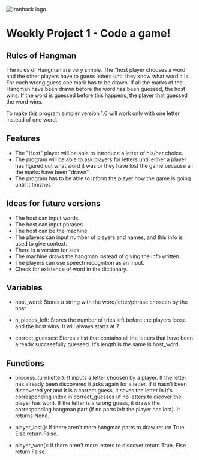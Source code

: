 ![Ironhack logo](https://i.imgur.com/1QgrNNw.png)

# Weekly Project 1 - Code a game!

## Rules of Hangman

The rules of Hangman are very simple. The "host player chooses a word and the other players have to guess letters until they know what word it is. For each wrong guess one mark has to be drawn. If all the marks of the Hangman have been drawn before the word has been guessed, the host wins. If the word is guessed before this happens, the player that guessed the word wins.

To make this program simpler version 1.0 will work only with one letter instead of one word.

## Features
- The "Host" player will be able to introduce a letter of his/her choice.
- The program will be able to ask players for letters until either a player has figured out what word it was or they have lost the game because all the marks have been "drawn".
- The program has to be able to inform the player how the game is going until it finishes.

## Ideas for future versions
- The host can input words.
- The host can input phrases.
- The host can be the machine
- The players can input number of players and names, and this info is used to give context.
- There is a version for kids.
- The machine draws the hangman instead of giving the info written.
- The players can use speech recognition as an input.
- Check for existence of word in the dictionary.

## Variables
- host_word: Stores a string with the word/letter/phrase choseen by the host

- n_pieces_left: Stores the number of tries left before the players loose and the host wins. It will always starts at 7.

- correct_guesses: Stores a list that contains all the letters that have been already succsesfully guessed. It's length is the same is host_word.

## Functions
- process_turn(letter): It inputs a letter choosen by a player. If the letter has already been discovered it asks again for a letter. If it hasn't been discovered yet and it is a correct guess, it saves the letter in it's corresponding index in correct_guesses (if no letters to dicover the player has won). If the letter is a wrong guess, it draws the corresponding hangman part (if no parts left the player has lost). It returns None.

- player_lost(): If there aren't more hangman parts to draw return True. Else return False.

- player_won(): If there aren't more letters to discover return True. Else return False.
